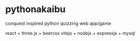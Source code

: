 # pythonakaibu
conquest inspired python quizzing web app/game


react + three.js + beercss
vitejs + nodejs + expressjs + mysql


